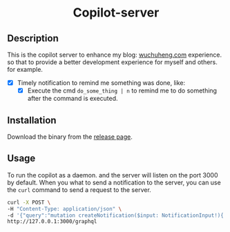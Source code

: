 <h1 align="center">Copilot-server</h1>

## Description
This is the copilot server to enhance my blog: [wuchuheng.com](https://wuchuheng.com) experience.
so that to provide a better development experience for myself and others. for example. 
- [x] Timely notification to remind me something was done, like: 
  - [x] Execute the cmd `do_some_thing | n` to remind me to do something after the command is executed.

## Installation

Download the binary from the [release page](https://github.com/wuchuheng/com.wuchuheng.copilog-server/releases).

## Usage

To run the copilot as a daemon.
and the server will listen on the port 3000 by default.
When you what to send a notification to the server, you can use the `curl` command to send a request to the server.
```bash
curl -X POST \
-H "Content-Type: application/json" \
-d '{"query":"mutation createNotification($input: NotificationInput!){ createNotification(input: $input) { id title body } }","variables":{"input":{"title":"title-hdddello","body":"1"}}}' \
http://127.0.0.1:3000/graphql

```





  


